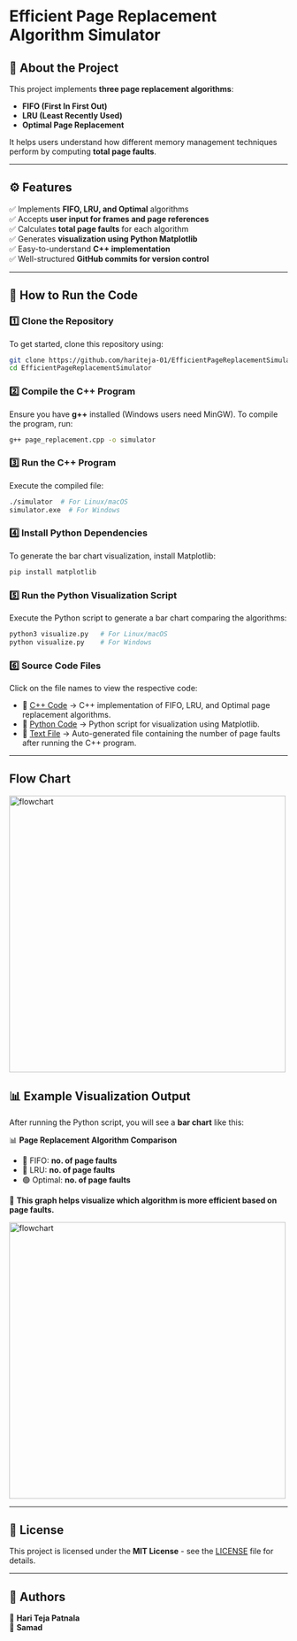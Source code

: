 # Efficient Page Replacement Algorithm Simulator

## 📌 About the Project
This project implements **three page replacement algorithms**:
- **FIFO (First In First Out)**
- **LRU (Least Recently Used)**
- **Optimal Page Replacement**

It helps users understand how different memory management techniques perform by computing **total page faults**.

---
## ⚙️ Features
✅ Implements **FIFO, LRU, and Optimal** algorithms  
✅ Accepts **user input for frames and page references**  
✅ Calculates **total page faults** for each algorithm  
✅ Generates **visualization using Python Matplotlib**  
✅ Easy-to-understand **C++ implementation**  
✅ Well-structured **GitHub commits for version control**

---
## 🔧 How to Run the Code
### **1️⃣ Clone the Repository**
To get started, clone this repository using:
```bash
git clone https://github.com/hariteja-01/EfficientPageReplacementSimulator.git
cd EfficientPageReplacementSimulator
```
### **2️⃣ Compile the C++ Program**
Ensure you have **g++** installed (Windows users need MinGW).
To compile the program, run:
```bash
g++ page_replacement.cpp -o simulator
```
### **3️⃣ Run the C++ Program**
Execute the compiled file:
```bash
./simulator  # For Linux/macOS
simulator.exe  # For Windows
```
### **4️⃣ Install Python Dependencies**
To generate the bar chart visualization, install Matplotlib:
```bash
pip install matplotlib
```
### **5️⃣ Run the Python Visualization Script**
Execute the Python script to generate a bar chart comparing the algorithms:
```bash
python3 visualize.py   # For Linux/macOS
python visualize.py    # For Windows
```
### **6️⃣ Source Code Files**
Click on the file names to view the respective code:
- 📄 [C++ Code](page_replacement.cpp) → C++ implementation of FIFO, LRU, and Optimal page replacement algorithms.
- 📄 [Python Code](visualize.py) → Python script for visualization using Matplotlib.
- 📄 [Text File](results.txt) → Auto-generated file containing the number of page faults after running the C++ program.

---
## Flow Chart
<img src="https://github.com/hariteja-01/EfficientPageReplacementSimulator/blob/main/_-%20visual%20selection.png" alt="flowchart" width="500"/>

## 📊 Example Visualization Output
After running the Python script, you will see a **bar chart** like this:  

📊 **Page Replacement Algorithm Comparison**  
- 🔴 FIFO: **no. of page faults**  
- 🔵 LRU: **no. of page faults**  
- 🟢 Optimal: **no. of page faults**  

📌 **This graph helps visualize which algorithm is more efficient based on page faults.**  

<img src="https://github.com/hariteja-01/EfficientPageReplacementSimulator/blob/main/_-%20visual%20selection%20(1).png" alt="flowchart" width="500"/>

---

## 📜 License  
This project is licensed under the **MIT License** - see the [LICENSE](LICENSE) file for details.

---

## 🚀 Authors  
👤 **Hari Teja Patnala**  
👤 **Samad** 


